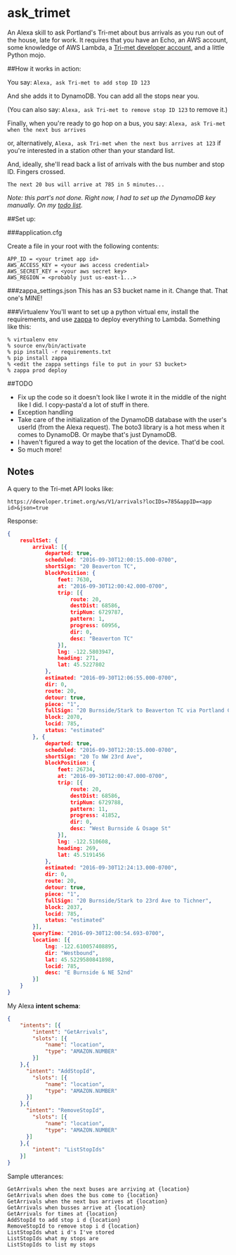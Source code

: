 # ask_trimet
An Alexa skill to ask Portland's Tri-met about bus arrivals as you run out of the house, late for work. It requires that you have an Echo, an AWS account, some knowledge of AWS Lambda, a [Tri-met developer account](https://developer.trimet.org/appid/registration/), and a little Python mojo.

##How it works in action:

You say:
`Alexa, ask Tri-met to add stop ID 123`

And she adds it to DynamoDB. You can add all the stops near you.

(You can also say: `Alexa, ask Tri-met to remove stop ID 123` to remove it.)

Finally, when you're ready to go hop on a bus, you say:
`Alexa, ask Tri-met when the next bus arrives`

or, alternatively,
`Alexa, ask Tri-met when the next bus arrives at 123` if you're interested in a station other than your standard list.

And, ideally, she'll read back a list of arrivals with the bus number and stop ID. Fingers crossed.

`The next 20 bus will arrive at 785 in 5 minutes...`

_Note: this part's not done. Right now, I had to set up the DynamoDB key manually. On my [todo list](#todo)._

##Set up:

###application.cfg

Create a file in your root with the following contents:

```
APP_ID = <your trimet app id>
AWS_ACCESS_KEY = <your aws access credential>
AWS_SECRET_KEY = <your aws secret key>
AWS_REGION = <probably just us-east-1...>
```

###zappa_settings.json
This has an S3 bucket name in it. Change that. That one's MINE!

###Virtualenv
You'll want to set up a python virtual env, install the requirements, and use [zappa](https://github.com/Miserlou/Zappa) to deploy everything to Lambda. Something like this:

```
% virtualenv env
% source env/bin/activate
% pip install -r requirements.txt
% pip install zappa
% <edit the zappa settings file to put in your S3 bucket>
% zappa prod deploy
```

<a name="todo"></a>
##TODO


- Fix up the code so it doesn't look like I wrote it in the middle of the night like I did. I copy-pasta'd a lot of stuff in there. 
- Exception handling
- Take care of the initialization of the DynamoDB database with the user's userId (from the Alexa request). The boto3 library is a hot mess when it comes to DynamoDB. Or maybe that's just DynamoDB.
- I haven't figured a way to get the location of the device. That'd be cool. 
- So much more!

## Notes

A query to the Tri-met API looks like:

```https://developer.trimet.org/ws/V1/arrivals?locIDs=785&appID=<app id>&json=true```


Response:

~~~json
{
    resultSet: {
        arrival: [{
            departed: true,
            scheduled: "2016-09-30T12:00:15.000-0700",
            shortSign: "20 Beaverton TC",
            blockPosition: {
                feet: 7630,
                at: "2016-09-30T12:00:42.000-0700",
                trip: [{
                    route: 20,
                    destDist: 68586,
                    tripNum: 6729787,
                    pattern: 1,
                    progress: 60956,
                    dir: 0,
                    desc: "Beaverton TC"
                }],
                lng: -122.5803947,
                heading: 271,
                lat: 45.5227802
            },
            estimated: "2016-09-30T12:06:55.000-0700",
            dir: 0,
            route: 20,
            detour: true,
            piece: "1",
            fullSign: "20 Burnside/Stark to Beaverton TC via Portland City Center",
            block: 2070,
            locid: 785,
            status: "estimated"
        }, {
            departed: true,
            scheduled: "2016-09-30T12:20:15.000-0700",
            shortSign: "20 To NW 23rd Ave",
            blockPosition: {
                feet: 26734,
                at: "2016-09-30T12:00:47.000-0700",
                trip: [{
                    route: 20,
                    destDist: 68586,
                    tripNum: 6729788,
                    pattern: 11,
                    progress: 41852,
                    dir: 0,
                    desc: "West Burnside & Osage St"
                }],
                lng: -122.510608,
                heading: 269,
                lat: 45.5191456
            },
            estimated: "2016-09-30T12:24:13.000-0700",
            dir: 0,
            route: 20,
            detour: true,
            piece: "1",
            fullSign: "20 Burnside/Stark to 23rd Ave to Tichner",
            block: 2037,
            locid: 785,
            status: "estimated"
        }],
        queryTime: "2016-09-30T12:00:54.693-0700",
        location: [{
            lng: -122.610057408895,
            dir: "Westbound",
            lat: 45.5229580841898,
            locid: 785,
            desc: "E Burnside & NE 52nd"
        }]
    }
}

~~~

My Alexa **intent schema**:

~~~json
{
    "intents": [{
        "intent": "GetArrivals",
        "slots": [{
            "name": "location",
            "type": "AMAZON.NUMBER"
        }]
    },{
      "intent": "AddStopId",
      	"slots": [{
        	"name": "location",
          	"type": "AMAZON.NUMBER"
      }]
    },{
      "intent": "RemoveStopId",
      	"slots": [{
        	"name": "location",
          	"type": "AMAZON.NUMBER"
      }]
    },{
        "intent": "ListStopIds"
    }]
}
~~~

Sample utterances:

~~~
GetArrivals when the next buses are arriving at {location}
GetArrivals when does the bus come to {location}
GetArrivals when the next bus arrives at {location}
GetArrivals when busses arrive at {location}
GetArrivals for times at {location}
AddStopId to add stop i d {location}
RemoveStopId to remove stop i d {location}
ListStopIds what i d's I've stored
ListStopIds what my stops are
ListStopIds to list my stops
~~~